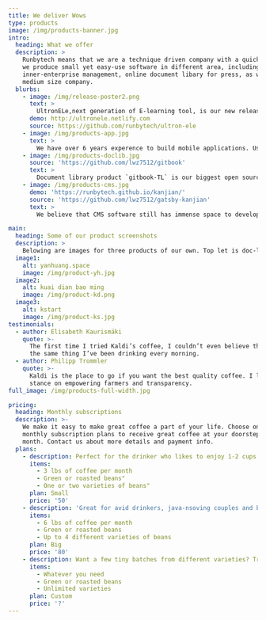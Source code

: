 ```yaml
---
title: We deliver Wows
type: products
image: /img/products-banner.jpg
intro:
  heading: What we offer
  description: >
    Runbytech means that we are a technique driven company with a quick pace and fast response to our clients.
    we produce small yet easy-use software in different area, including WIKI/BBS/Workgroup used in
    inner-enterprise management, online document libary for press, as well as e-learning system for small to
    medium size company.
  blurbs:
    - image: /img/release-poster2.png
      text: >
        UltronELe,next generation of E-learning tool, is our new released product. Elearning web technology field has not changed much for many years, but with the new techniques emerging and new online learning habits shaped, we need a more simple/fast/interesting learning and publish tool to adapt to these changes.
      demo: http://ultronele.netlify.com
      source: https://github.com/runbytech/ultron-ele
    - image: /img/products-app.jpg
      text: >
        We have over 6 years experence to build mobile applications. Using cross-platform development technique such as Cordova/Ionic/React Native to fast implement clients requirements with a low cost is our speciality, as we keep following to those emerging technology from the birth of it. 
    - image: /img/products-doclib.jpg
      source: 'https://github.com/lwz7512/gitbook'
      text: >
        Document library product `gitbook-TL` is our biggest open source project. we extend the basic functionality of gitbook, add new features, solve the legacy problems, continue to evolve this document tool to a new level. Then we are proud to annouce it a wonderful and valuable product.
    - image: /img/products-cms.jpg
      demo: 'https://runbytech.github.io/kanjian/'
      source: 'https://github.com/lwz7512/gatsby-kanjian'
      text: >
        We believe that CMS software still has immense space to develop nowadays. People have different requirements and desire to publish or seek valuable stuff, we provide the smallest CMS tool to help all kinds of writers to use, fast running, low even tiny cost, easy to get started.

main:
  heading: Some of our product screenshots
  description: >
    Belowing are images for three products of our own. Top let is doc-lib product `gitbook-TL`, top-right is our long history product `Kuai dian bao ming` use in small education company, next is our social product `kstart` used in startup or new technology and media industry.
  image1:
    alt: yanhuang.space
    image: /img/product-yh.jpg
  image2:
    alt: kuai dian bao ming
    image: /img/product-kd.png
  image3:
    alt: kstart
    image: /img/product-ks.jpg
testimonials:
  - author: Elisabeth Kaurismäki
    quote: >-
      The first time I tried Kaldi’s coffee, I couldn’t even believe that was
      the same thing I’ve been drinking every morning.
  - author: Philipp Trommler
    quote: >-
      Kaldi is the place to go if you want the best quality coffee. I love their
      stance on empowering farmers and transparency.
full_image: /img/products-full-width.jpg

pricing:
  heading: Monthly subscriptions
  description: >-
    We make it easy to make great coffee a part of your life. Choose one of our
    monthly subscription plans to receive great coffee at your doorstep each
    month. Contact us about more details and payment info.
  plans:
    - description: Perfect for the drinker who likes to enjoy 1-2 cups per day.
      items:
        - 3 lbs of coffee per month
        - Green or roasted beans"
        - One or two varieties of beans"
      plan: Small
      price: '50'
    - description: 'Great for avid drinkers, java-nsoving couples and bigger crowds'
      items:
        - 6 lbs of coffee per month
        - Green or roasted beans
        - Up to 4 different varieties of beans
      plan: Big
      price: '80'
    - description: Want a few tiny batches from different varieties? Try our custom plan
      items:
        - Whatever you need
        - Green or roasted beans
        - Unlimited varieties
      plan: Custom
      price: '?'
---
```



